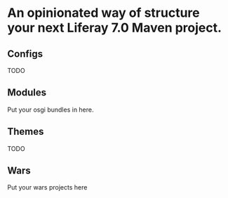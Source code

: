 # An opinionated way of structure your next Liferay 7.0 Maven project.

## Configs

TODO

## Modules

Put your osgi bundles in here.

## Themes

TODO

## Wars

Put your wars projects here
